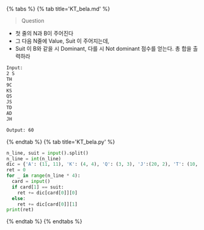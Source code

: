 {% tabs %}
{% tab title='KT_bela.md' %}

> Question

* 첫 줄의 N과 B이 주어진다
* 그 다음 N줄에 Value, Suit 이 주어지는데,
* Suit 이 B와 같을 시 Dominant, 다를 시 Not dominant 점수를 얻는다. 총 합을 출력하라

```txt
Input:
2 S
TH
9C
KS
QS
JS
TD
AD
JH

Output: 60
```

{% endtab %}
{% tab title='KT_bela.py' %}

```py
n_line, suit = input().split()
n_line = int(n_line)
dic = {'A': (11, 11), 'K': (4, 4), 'Q': (3, 3), 'J':(20, 2), 'T': (10, 10), '9': (14, 0), '8' : (0, 0), '7': (0, 0)}
ret = 0
for _ in range(n_line * 4):
  card = input()
  if card[1] == suit:
    ret += dic[card[0]][0]
  else:
    ret += dic[card[0]][1]
print(ret)
```

{% endtab %}
{% endtabs %}
